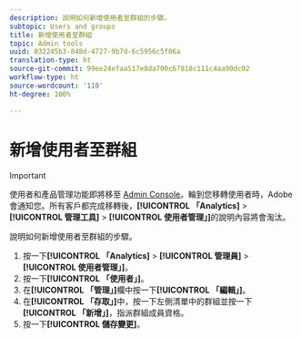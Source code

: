 ```yaml
---
description: 說明如何新增使用者至群組的步驟。
subtopic: Users and groups
title: 新增使用者至群組
topic: Admin tools
uuid: 032245b3-848d-4727-9b7d-6c5956c5f06a
translation-type: ht
source-git-commit: 99ee24efaa517e8da700c67818c111c4aa90dc02
workflow-type: ht
source-wordcount: '110'
ht-degree: 100%

---
```



# 新增使用者至群組

>[!IMPORTANT]
>
>使用者和產品管理功能即將移至 [Admin Console](https://helpx.adobe.com/tw/enterprise/using/admin-console.html)。輪到您移轉使用者時，Adobe 會通知您。所有客戶都完成移轉後，**[!UICONTROL 「Analytics]** > **[!UICONTROL 管理工具]** > **[!UICONTROL 使用者管理」]**&#x200B;的說明內容將會淘汰。

說明如何新增使用者至群組的步驟。

1. 按一下&#x200B;**[!UICONTROL 「Analytics]** > **[!UICONTROL 管理員]** > **[!UICONTROL 使用者管理」]**。
1. 按一下&#x200B;**[!UICONTROL 「使用者」]**。
1. 在&#x200B;**[!UICONTROL 「管理」]**&#x200B;欄中按一下&#x200B;**[!UICONTROL 「編輯」]**。
1. 在&#x200B;**[!UICONTROL 「存取」]**&#x200B;中，按一下左側清單中的群組並按一下&#x200B;**[!UICONTROL 「新增」]**，指派群組成員資格。
1. 按一下&#x200B;**[!UICONTROL 儲存變更]**。
